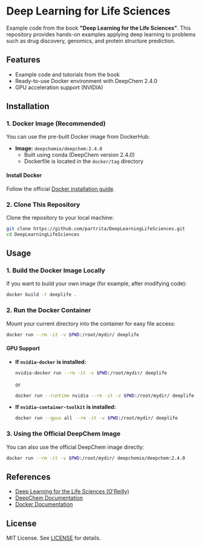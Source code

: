 # Deep Learning for Life Sciences

Example code from the book **"Deep Learning for the Life Sciences"**. This repository provides hands-on examples applying deep learning to problems such as drug discovery, genomics, and protein structure prediction.

## Features

- Example code and tutorials from the book
- Ready-to-use Docker environment with DeepChem 2.4.0
- GPU acceleration support (NVIDIA)

## Installation

### 1. Docker Image (Recommended)

You can use the pre-built Docker image from DockerHub:

- **Image:** `deepchemio/deepchem:2.4.0`
    - Built using conda (DeepChem version 2.4.0)
    - Dockerfile is located in the `docker/tag` directory

#### Install Docker

Follow the official [Docker installation guide](https://docs.docker.com/engine/install/).

### 2. Clone This Repository

Clone the repository to your local machine:

```bash
git clone https://github.com/partrita/DeepLearningLifeSciences.git
cd DeepLearningLifeSciences
```

## Usage

### 1. Build the Docker Image Locally

If you want to build your own image (for example, after modifying code):

```bash
docker build -t deeplife .
```

### 2. Run the Docker Container

Mount your current directory into the container for easy file access:

```bash
docker run --rm -it -v $PWD:/root/mydir/ deeplife
```

#### GPU Support

- **If `nvidia-docker` is installed:**
    ```bash
    nvidia-docker run --rm -it -v $PWD:/root/mydir/ deeplife
    ```
    or
    ```bash
    docker run --runtime nvidia --rm -it -v $PWD:/root/mydir/ deeplife
    ```
- **If `nvidia-container-toolkit` is installed:**
    ```bash
    docker run --gpus all --rm -it -v $PWD:/root/mydir/ deeplife
    ```

### 3. Using the Official DeepChem Image

You can also use the official DeepChem image directly:

```bash
docker run --rm -it -v $PWD:/root/mydir/ deepchemio/deepchem:2.4.0
```

## References

- [Deep Learning for the Life Sciences (O'Reilly)](https://www.oreilly.com/library/view/deep-learning-for/9781492039822/)
- [DeepChem Documentation](https://deepchem.io/)
- [Docker Documentation](https://docs.docker.com/)

## License

MIT License. See [LICENSE](LICENSE) for details.
